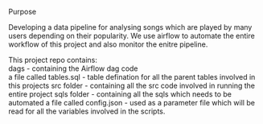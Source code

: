 Purpose

Developing a data pipeline for analysing songs which are played by many users depending on their popularity. We use airflow to automate the entire workflow of this project and also monitor the enitre pipeline.

This project repo contains: 
<br/>
dags - containing the  Airflow dag code<br/>
a file called tables.sql - table defination for all the parent tables involved in this projects
src folder - containing all the src code involved in running the entire project
sqls folder - containing all the sqls which needs to be automated
a file called config.json - used as a parameter file which will be read for all the variables involved in the scripts.
